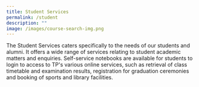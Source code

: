 ```yaml
---
title: Student Services
permalink: /student
description: ""
image: /images/course-search-img.png
---
```



The Student Services caters specifically to the needs of our students and alumni. It offers a wide range of services relating to student academic matters and enquiries. Self-service notebooks are available for students to login to access to TP's various online services, such as retrieval of class timetable and examination results, registration for graduation ceremonies and booking of sports and library facilities.